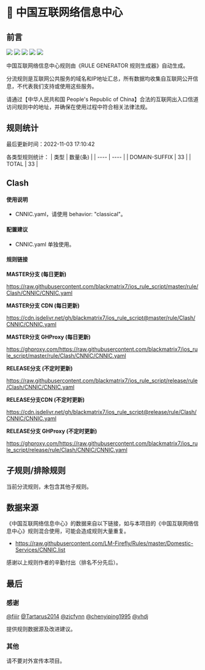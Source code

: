 # 🧸 中国互联网络信息中心

## 前言

![](https://shields.io/badge/-移除重复规则-ff69b4) ![](https://shields.io/badge/-DOMAIN与DOMAIN--SUFFIX合并-green) ![](https://shields.io/badge/-DOMAIN--SUFFIX间合并-critical) ![](https://shields.io/badge/-DOMAIN--SUFFIX与DOMAIN--KEYWORD合并-blue) ![](https://shields.io/badge/-IP--CIDR(6)合并-blueviolet) 

中国互联网络信息中心规则由《RULE GENERATOR 规则生成器》自动生成。

分流规则是互联网公共服务的域名和IP地址汇总，所有数据均收集自互联网公开信息，不代表我们支持或使用这些服务。

请通过【中华人民共和国 People's Republic of China】合法的互联网出入口信道访问规则中的地址，并确保在使用过程中符合相关法律法规。

## 规则统计

最后更新时间：2022-11-03 17:10:42

各类型规则统计：
| 类型 | 数量(条)  | 
| ---- | ----  |
| DOMAIN-SUFFIX | 33  | 
| TOTAL | 33  | 


## Clash 

#### 使用说明
- CNNIC.yaml，请使用 behavior: "classical"。

#### 配置建议
- CNNIC.yaml 单独使用。

#### 规则链接
**MASTER分支 (每日更新)**

https://raw.githubusercontent.com/blackmatrix7/ios_rule_script/master/rule/Clash/CNNIC/CNNIC.yaml

**MASTER分支 CDN (每日更新)**

https://cdn.jsdelivr.net/gh/blackmatrix7/ios_rule_script@master/rule/Clash/CNNIC/CNNIC.yaml

**MASTER分支 GHProxy (每日更新)**

https://ghproxy.com/https://raw.githubusercontent.com/blackmatrix7/ios_rule_script/master/rule/Clash/CNNIC/CNNIC.yaml

**RELEASE分支 (不定时更新)**

https://raw.githubusercontent.com/blackmatrix7/ios_rule_script/release/rule/Clash/CNNIC/CNNIC.yaml

**RELEASE分支CDN (不定时更新)**

https://cdn.jsdelivr.net/gh/blackmatrix7/ios_rule_script@release/rule/Clash/CNNIC/CNNIC.yaml

**RELEASE分支 GHProxy (不定时更新)**

https://ghproxy.com/https://raw.githubusercontent.com/blackmatrix7/ios_rule_script/release/rule/Clash/CNNIC/CNNIC.yaml

## 子规则/排除规则


当前分流规则，未包含其他子规则。

## 数据来源

《中国互联网络信息中心》的数据来自以下链接，如与本项目的《中国互联网络信息中心》规则混合使用，可能会造成规则大量重复。

- https://raw.githubusercontent.com/LM-Firefly/Rules/master/Domestic-Services/CNNIC.list


感谢以上规则作者的辛勤付出（排名不分先后）。

## 最后

### 感谢

[@fiiir](https://github.com/fiiir) [@Tartarus2014](https://github.com/Tartarus2014) [@zjcfynn](https://github.com/zjcfynn) [@chenyiping1995](https://github.com/chenyiping1995) [@vhdj](https://github.com/vhdj)

提供规则数据源及改进建议。

### 其他

请不要对外宣传本项目。